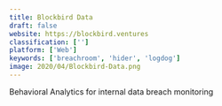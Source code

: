 ```yaml
---
title: Blockbird Data
draft: false 
website: https://blockbird.ventures
classification: ['']
platform: ['Web']
keywords: ['breachroom', 'hider', 'logdog']
image: 2020/04/Blockbird-Data.png
---
```

Behavioral Analytics for internal data breach monitoring